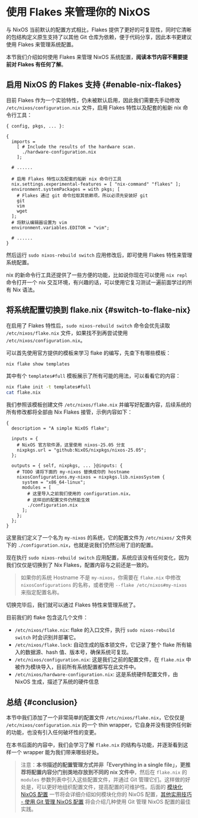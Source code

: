 # 使用 Flakes 来管理你的 NixOS

与 NixOS 当前默认的配置方式相比，Flakes 提供了更好的可复现性，同时它清晰的包结构定义原生支持了以其他 Git 仓库为依赖，便于代码分享，因此本书更建议使用 Flakes 来管理系统配置。

本节我们介绍如何使用 Flakes 来管理 NixOS 系统配置，**阅读本节内容不需要提前对 Flakes 有任何了解**。

## 启用 NixOS 的 Flakes 支持 {#enable-nix-flakes}

目前 Flakes 作为一个实验特性，仍未被默认启用，因此我们需要先手动修改
`/etc/nixos/configuration.nix` 文件，启用 Flakes 特性以及配套的船新 nix 命令行工具：

```nix{12,15}
{ config, pkgs, ... }:

{
  imports =
    [ # Include the results of the hardware scan.
      ./hardware-configuration.nix
    ];

  # ......

  # 启用 Flakes 特性以及配套的船新 nix 命令行工具
  nix.settings.experimental-features = [ "nix-command" "flakes" ];
  environment.systemPackages = with pkgs; [
    # Flakes 通过 git 命令拉取其依赖项，所以必须先安装好 git
    git
    vim
    wget
  ];
  # 将默认编辑器设置为 vim
  environment.variables.EDITOR = "vim";

  # ......
}
```

然后运行 `sudo nixos-rebuild switch` 应用修改后，即可使用 Flakes 特性来管理系统配置。

nix 的新命令行工具还提供了一些方便的功能，比如说你现在可以使用 `nix repl`
命令打开一个 nix 交互环境，有兴趣的话，可以使用它复习测试一遍前面学过的所有 Nix 语法。

## 将系统配置切换到 flake.nix {#switch-to-flake-nix}

在启用了 Flakes 特性后，`sudo nixos-rebuild switch` 命令会优先读取 `/etc/nixos/flake.nix`
文件，如果找不到再尝试使用 `/etc/nixos/configuration.nix`。

可以首先使用官方提供的模板来学习 flake 的编写，先查下有哪些模板：

```bash
nix flake show templates
```

其中有个 `templates#full` 模板展示了所有可能的用法，可以看看它的内容：

```bash
nix flake init -t templates#full
cat flake.nix
```

我们参照该模板创建文件 `/etc/nixos/flake.nix`
并编写好配置内容，后续系统的所有修改都将全部由 Nix Flakes 接管，示例内容如下：

```nix{16}
{
  description = "A simple NixOS flake";

  inputs = {
    # NixOS 官方软件源，这里使用 nixos-25.05 分支
    nixpkgs.url = "github:NixOS/nixpkgs/nixos-25.05";
  };

  outputs = { self, nixpkgs, ... }@inputs: {
    # TODO 请将下面的 my-nixos 替换成你的 hostname
    nixosConfigurations.my-nixos = nixpkgs.lib.nixosSystem {
      system = "x86_64-linux";
      modules = [
        # 这里导入之前我们使用的 configuration.nix，
        # 这样旧的配置文件仍然能生效
        ./configuration.nix
      ];
    };
  };
}
```

这里我们定义了一个名为 `my-nixos` 的系统，它的配置文件为 `/etc/nixos/` 文件夹下的
`./configuration.nix`，也就是说我们仍然沿用了旧的配置。

现在执行 `sudo nixos-rebuild switch`
应用配置，系统应该没有任何变化，因为我们仅仅是切换到了 Nix
Flakes，配置内容与之前还是一致的。

> 如果你的系统 Hostname 不是 `my-nixos`，你需要在 `flake.nix` 中修改 `nixosConfigurations`
> 的名称，或者使用 `--flake /etc/nixos#my-nixos` 来指定配置名称。

切换完毕后，我们就可以通过 Flakes 特性来管理系统了。

目前我们的 flake 包含这几个文件：

- `/etc/nixos/flake.nix`: flake 的入口文件，执行 `sudo nixos-rebuild switch`
  时会识别并部署它。
- `/etc/nixos/flake.lock`: 自动生成的版本锁文件，它记录了整个 flake 所有输入的数据源、hash 值、版本号，确保系统可复现。
- `/etc/nixos/configuration.nix`: 这是我们之前的配置文件，在 `flake.nix`
  中被作为模块导入，目前所有系统配置都写在此文件中。
- `/etc/nixos/hardware-configuration.nix`: 这是系统硬件配置文件，由 NixOS 生成，描述了系统的硬件信息

## 总结 {#conclusion}

本节中我们添加了一个非常简单的配置文件 `/etc/nixos/flake.nix`，它仅仅是
`/etc/nixos/configuration.nix` 的一个 thin
wrapper，它自身并没有提供任何新的功能，也没有引入任何破坏性的变更。

在本书后面的内容中，我们会学习了解 `flake.nix`
的结构与功能，并逐渐看到这样一个 wrapper 能为我们带来哪些好处。

> 注意：**本书描述的配置管理方式并非「Everything in a single
> file」，更推荐将配置内容分门别类地存放到不同的 nix 文件中**，然后在 `flake.nix` 的
> `modules`
> 参数列表中引入这些配置文件，并通过 Git 管理它们。这样做的好处是，可以更好地组织配置文件，提高配置的可维护性。后面的
> [模块化 NixOS 配置](./modularize-the-configuration.md)
> 一节将会详细介绍如何模块化你的 NixOS 配置，[其他实用技巧 - 使用 Git 管理 NixOS 配置](./other-useful-tips.md)
> 将会介绍几种使用 Git 管理 NixOS 配置的最佳实践。

[nix flake - Nix Manual]:
  https://nixos.org/manual/nix/stable/command-ref/new-cli/nix3-flake#flake-inputs
[nixpkgs/flake.nix]: https://github.com/NixOS/nixpkgs/tree/nixos-25.05/flake.nix
[nixpkgs/nixos/lib/eval-config.nix]:
  https://github.com/NixOS/nixpkgs/tree/nixos-25.05/nixos/lib/eval-config.nix
[Module System - Nixpkgs]:
  https://github.com/NixOS/nixpkgs/blob/nixos-25.05/doc/module-system/module-system.chapter.md
[nixpkgs/nixos-25.05/lib/modules.nix - _module.args]:
  https://github.com/NixOS/nixpkgs/blob/nixos-25.05/lib/modules.nix#L122-L184
[nixpkgs/nixos-25.05/nixos/doc/manual/development/option-types.section.md#L268-L275]:
  https://github.com/NixOS/nixpkgs/blob/nixos-25.05/nixos/doc/manual/development/option-types.section.md?plain=1#L268-L275
